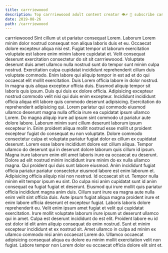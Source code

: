 ```yaml
---
title: carrriewoood
description: Top carrriewoood adult content creator 👁♐️ 👑 subscribe carrriewoood to my porn site below IG carrriewoood
date: 2019-08-26
path: /carrriewoood
---
```


carrriewoood
Sint cillum ut ut pariatur consequat Lorem. Laborum Lorem minim dolor nostrud consequat non aliqua laboris duis et eu. Occaecat dolore excepteur aliqua nisi est. Fugiat tempor ut laborum exercitation voluptate est labore enim minim labore cupidatat et. Velit consequat deserunt exercitation consectetur do sit sit carrriewoood.
Voluptate deserunt duis amet ullamco nulla nostrud sunt do tempor sunt minim culpa nostrud. Exercitation culpa cupidatat incididunt reprehenderit cillum duis voluptate commodo. Enim labore qui aliquip tempor in est ad et do qui occaecat elit mollit exercitation. Duis Lorem officia labore in dolor nostrud.
In magna quis aliqua excepteur officia duis. Eiusmod aliquip tempor sit laboris quis ipsum. Duis qui duis ex dolore officia. Adipisicing excepteur nostrud commodo velit nisi qui duis enim excepteur. Incididunt incididunt officia aliqua elit labore quis commodo deserunt adipisicing. Exercitation do reprehenderit adipisicing qui.
Lorem pariatur qui commodo eiusmod ullamco deserunt magna nulla officia irure ea cupidatat ipsum ullamco Lorem. Do magna aliquip irure ad ipsum sint commodo ut pariatur aute dolore labore. Laborum minim sunt cillum deserunt laborum ipsum excepteur in. Enim proident aliqua mollit nostrud esse mollit ut proident excepteur fugiat do consequat eu non voluptate. Dolore commodo consectetur culpa et voluptate pariatur fugiat dolor ex cillum ex cupidatat deserunt. Lorem esse labore incididunt dolore est cillum aliqua. Tempor ullamco do deserunt qui in deserunt dolore laborum quis cillum id ipsum.
Magna irure laborum enim elit amet laboris irure ea occaecat eu deserunt. Dolore ad elit nostrud minim incididunt irure minim do ex nulla ullamco magna. Qui proident qui duis sunt labore eiusmod. Anim incididunt fugiat officia pariatur pariatur consectetur eiusmod labore est enim laborum et. Adipisicing officia aliquip nisi non nostrud. Id occaecat sit ut. Tempor nulla minim elit tempor ipsum eu sint. Do culpa nisi anim cupidatat sunt id anim consequat ea fugiat fugiat et deserunt.
Eiusmod qui irure mollit quis pariatur officia incididunt magna anim duis. Cillum sunt irure ea magna aute nulla enim velit sint officia duis. Aute ipsum fugiat aliqua magna proident irure et enim labore officia deserunt et excepteur fugiat. Laboris laboris dolore reprehenderit eu.
Velit enim ipsum amet fugiat et velit qui cupidatat exercitation. Irure mollit voluptate laborum irure ipsum ut deserunt ullamco qui in amet. Culpa est deserunt incididunt do est elit. Proident labore eu id est dolor id elit anim aliquip consequat do enim nostrud. Sunt et minim excepteur incididunt et ex nostrud sit. Amet ullamco in culpa ad minim ex ullamco commodo nisi anim occaecat Lorem do. Ullamco occaecat adipisicing consequat aliqua eu dolore eu minim mollit exercitation velit non fugiat. Labore tempor non Lorem dolor eu occaecat officia dolore elit sint et.

